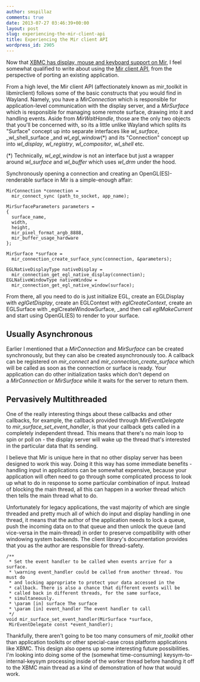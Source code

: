 ```yaml
---
author: smspillaz
comments: true
date: 2013-07-27 03:46:39+00:00
layout: post
slug: experiencing-the-mir-client-api
title: Experiencing the Mir client API
wordpress_id: 2905
---
```


Now that [XBMC has display, mouse and keyboard support on Mir](https://github.com/smspillaz/xbmc/commit/8c5623439852de7b651bf68c623af2fe65b40026), I feel somewhat qualified to write about using the [Mir client API](http://unity.ubuntu.com/mir/), from the perspective of porting an existing application.

From a high level, the Mir client API (affectionately known as mir_toolkit in libmirclient) follows some of the basic constructs that you would find in Wayland. Namely, you have a _MirConnection_ which is responsible for application-level communication with the display server, and a _MirSurface_ which is responsible for managing some remote surface, drawing into it and handling events. Aside from _MirWaitHandle_, those are the only two objects that you'll be concerned with, so its a little unlike Wayland which splits its "Surface" concept up into separate interfaces like _wl_surface_, _wl_shell_surface _and _wl_egl_window_(*) and its "Connection" concept up into _wl_display_, _wl_registry_, _wl_compositor_, _wl_shell_ etc.


(*) Technically, _wl_egl_window_ is not an interface but just a wrapper around _wl_surface_ and _wl_buffer_ which uses _wl_drm_ under the hood.


Synchronously opening a connection and creating an OpenGL(ES)-renderable surface in Mir is a simple-enough affair:

    
    MirConnection *connection =
      mir_connect_sync (path_to_socket, app_name);
    
    MirSurfaceParameters parameters =
    {
      surface_name,
      width,
      height,
      mir_pixel_format_argb_8888,
      mir_buffer_usage_hardware
    };
    
    MirSurface *surface =
      mir_connection_create_surface_sync(connection, &parameters);
    
    EGLNativeDisplayType nativeDisplay =
      mir_connection_get_egl_native_display(connection);
    EGLNativeWindowType nativeWindow =
      mir_connection_get_egl_native_window(surface);


From there, all you need to do is just initialize EGL, create an EGLDisplay with _eglGetDisplay_, create an EGLContext with _eglCreateContext_, create an EGLSurface with _eglCreateWindowSurface, _and then call _eglMakeCurrent_ and start using OpenGL(ES) to render to your surface.


## Usually Asynchronous


Earlier I mentioned that a _MirConnection_ and _MirSurface_ can be created synchronously, but they can also be created asynchronously too. A callback can be registered on _mir_connect_ and _mir_connection_create_surface_ which will be called as soon as the connection or surface is ready. Your application can do other initialization tasks which don't depend on a _MirConnection_ or _MirSurface_ while it waits for the server to return them.


## Pervasively Multithreaded


One of the really interesting things about these callbacks and other callbacks, for example, the callback provided through _MirEventDelegate_ to _mir_surface_set_event_handler_, is that your callback gets called in a completely independent thread. This means that there's no main loop to spin or poll on - the display server will wake up the thread that's interested in the particular data that its sending.

I believe that Mir is unique here in that no other display server has been designed to work this way. Doing it this way has some immediate benefits - handling input in applications can be somewhat expensive, because your application will often need to go through some complicated process to look up what to do in response to some particular combination of input. Instead of blocking the main thread, all this can happen in a worker thread which then tells the main thread what to do.

Unfortunately for legacy applications, the vast majority of which are single threaded and pretty much all of which do input and display handling in one thread, it means that the author of the application needs to lock a queue, push the incoming data on to that queue and then unlock the queue (and vice-versa in the main-thread) in order to preserve compatibility with other windowing system backends. The client library's documentation provides that you as the author are responsible for thread-safety.

    
    /**
     * Set the event handler to be called when events arrive for a surface.
     * \warning event_handler could be called from another thread. You must do
     * and locking appropriate to protect your data accessed in the
     * callback. There is also a chance that different events will be
     * called back in different threads, for the same surface,
     * simultaneously.
     * \param [in] surface The surface
     * \param [in] event_handler The event handler to call
     */
    void mir_surface_set_event_handler(MirSurface *surface,
     MirEventDelegate const *event_handler);


Thankfully, there aren't going to be too many consumers of _mir_toolkit_ other than application toolkits or other special-case cross platform applications like XBMC. This design also opens up some interesting future possibilities. I'm looking into doing some of the (somewhat time-consuming) keysym-to-internal-keysym processing inside of the worker thread before handing it off to the XBMC main thread as a kind of demonstration of how that would work.
